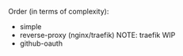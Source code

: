 Order (in terms of complexity):
* simple
* reverse-proxy (nginx/traefik) NOTE: traefik WIP
* github-oauth
